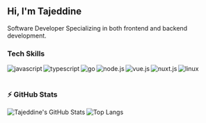 ## Hi, I'm Tajeddine

Software Developer Specializing in both frontend and backend development.

### Tech Skills
[<img align="left" alt="javascript" src="https://img.shields.io/badge/JavaScript-F7DF1E?style=for-the-badge&logo=javascript&logoColor=29f709&color=0f0f0f" />][website]
[<img align="left" alt="typescript" src="https://img.shields.io/badge/TypeScript-007ACC?style=for-the-badge&logo=typescript&logoColor=29f709&color=0f0f0f" />][website]
[<img align="left" alt="go" src="https://img.shields.io/badge/Go-00ADD8?style=for-the-badge&logo=go&logoColor=29f709&color=0f0f0f" />][website]
[<img align="left" alt="node.js" src="https://img.shields.io/badge/node.js-00ADD8?style=for-the-badge&logo=nodedotjs&logoColor=29f709&color=0f0f0f" />][website]
[<img align="left" alt="vue.js" src="https://img.shields.io/badge/vue.js-00ADD8?style=for-the-badge&logo=vuedotjs&logoColor=29f709&color=0f0f0f" />][website]
[<img align="left" alt="nuxt.js" src="https://img.shields.io/badge/nuxt.js-00ADD8?style=for-the-badge&logo=nuxtdotjs&logoColor=29f709&color=0f0f0f" />][website]
[<img align="left" alt="linux" src="https://img.shields.io/badge/linux-00ADD8?style=for-the-badge&logo=linux&logoColor=29f709&color=0f0f0f" />][website]


<br />
<br />

### :zap: GitHub Stats
<img align="left" alt="Tajeddine's GitHub Stats" src="https://github-readme-stats.vercel.app/api?username=tajalaoui&count_private=true&show_icons=true&hide_border=true&bg_color=0f0f0f&title_color=29f709&&text_color=C9D1D9&icon_color=29f709&layout=compact" />

![Top Langs](https://github-readme-stats.vercel.app/api/top-langs/?username=tajalaoui&count_private=true&hide_border=true&bg_color=0f0f0f&title_color=29f709&text_color=C9D1D9)

[website]: https://www.linkedin.com/in/tajeddine-zemzmi-alaoui/

